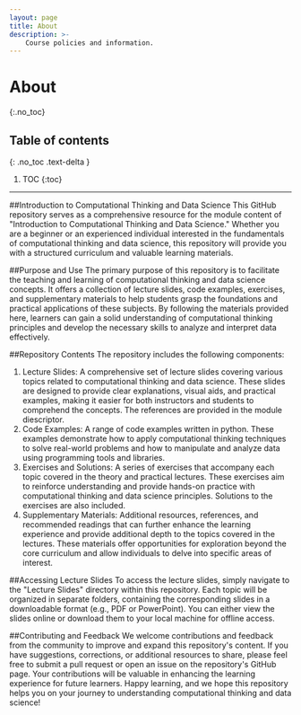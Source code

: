```yaml
---
layout: page
title: About
description: >-
    Course policies and information.
---
```


# About
{:.no_toc}

## Table of contents
{: .no_toc .text-delta }

1. TOC
{:toc}

---

##Introduction to Computational Thinking and Data Science
This GitHub repository serves as a comprehensive resource for the module content of "Introduction to Computational Thinking and Data Science." Whether you are a beginner or an experienced individual interested in the fundamentals of computational thinking and data science, this repository will provide you with a structured curriculum and valuable learning materials.


##Purpose and Use
The primary purpose of this repository is to facilitate the teaching and learning of computational thinking and data science concepts. It offers a collection of lecture slides, code examples, exercises, and supplementary materials to help students grasp the foundations and practical applications of these subjects. By following the materials provided here, learners can gain a solid understanding of computational thinking principles and develop the necessary skills to analyze and interpret data effectively.


##Repository Contents
The repository includes the following components:
1. Lecture Slides: A comprehensive set of lecture slides covering various topics related to computational thinking and data science. These slides are designed to provide clear explanations, visual aids, and practical examples, making it easier for both instructors and students to comprehend the concepts. The references are provided in the module diescriptor.
2. Code Examples: A range of code examples written in python. These examples demonstrate how to apply computational thinking techniques to solve real-world problems and how to manipulate and analyze data using programming tools and libraries.
3. Exercises and Solutions: A series of exercises that accompany each topic covered in the theory and practical lectures. These exercises aim to reinforce understanding and provide hands-on practice with computational thinking and data science principles. Solutions to the exercises are also included.
4. Supplementary Materials: Additional resources, references, and recommended readings that can further enhance the learning experience and provide additional depth to the topics covered in the lectures. These materials offer opportunities for exploration beyond the core curriculum and allow individuals to delve into specific areas of interest.

   
##Accessing Lecture Slides
To access the lecture slides, simply navigate to the "Lecture Slides" directory within this repository. Each topic will be organized in separate folders, containing the corresponding slides in a downloadable format (e.g., PDF or PowerPoint). You can either view the slides online or download them to your local machine for offline access.

##Contributing and Feedback
We welcome contributions and feedback from the community to improve and expand this repository's content. If you have suggestions, corrections, or additional resources to share, please feel free to submit a pull request or open an issue on the repository's GitHub page. Your contributions will be valuable in enhancing the learning experience for future learners.
Happy learning, and we hope this repository helps you on your journey to understanding computational thinking and data science!


